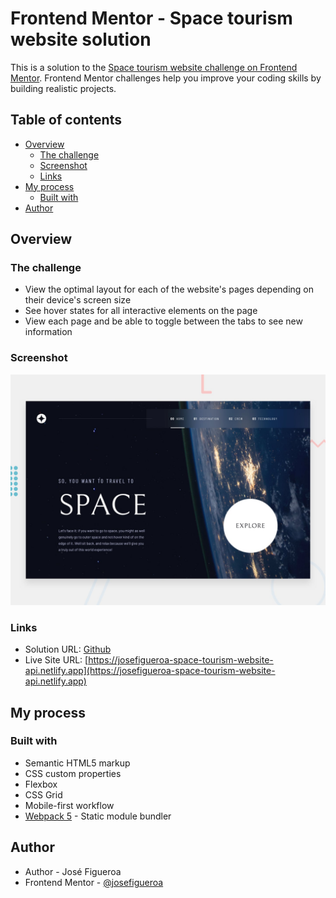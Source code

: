 # Frontend Mentor - Space tourism website solution

This is a solution to the [Space tourism website challenge on Frontend Mentor](https://www.frontendmentor.io/challenges/space-tourism-multipage-website-gRWj1URZ3). Frontend Mentor challenges help you improve your coding skills by building realistic projects. 

## Table of contents

- [Overview](#overview)
  - [The challenge](#the-challenge)
  - [Screenshot](#screenshot)
  - [Links](#links)
- [My process](#my-process)
  - [Built with](#built-with)
- [Author](#author)


## Overview

### The challenge

- View the optimal layout for each of the website's pages depending on their device's screen size
- See hover states for all interactive elements on the page
- View each page and be able to toggle between the tabs to see new information

### Screenshot

![](./design/preview.jpg)

### Links

- Solution URL: [Github](https://github.com/josefigueroa/frontend-mentor-space-tourism)
- Live Site URL: [https://josefigueroa-space-tourism-website-api.netlify.app](https://josefigueroa-space-tourism-website-api.netlify.app)

## My process

### Built with

- Semantic HTML5 markup
- CSS custom properties
- Flexbox
- CSS Grid
- Mobile-first workflow
- [Webpack 5](https://webpack.js.org/concepts/) - Static module bundler

## Author

- Author - José Figueroa
- Frontend Mentor - [@josefigueroa](https://www.frontendmentor.io/profile/josefigueroa)

